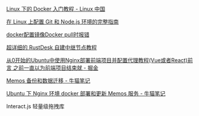 [Linux 下的 Docker 入门教程 - Linux 中国](碎片整理/剪藏/Linux%20下的%20Docker%20入门教程%20-%20Linux%20中国.md)

[在 Linux 上配置 Git 和 Node.js 环境的完整指南](碎片整理/小记/在%20Linux%20上配置%20Git%20和%20Node.js%20环境的完整指南.md)

[docker配置镜像Docker pull时报错](碎片整理/剪藏/docker配置镜像Docker%20pull时报错.md)

[超详细的 RustDesk 自建中继节点教程](碎片整理/剪藏/超详细的%20RustDesk%20自建中继节点教程.md)

[从0开始的Ubuntu中使用Nginx部署前端项目并配置代理教程(Vue或者React)前言 之前一直以为前端项目结束就 - 掘金](碎片整理/剪藏/从0开始的Ubuntu中使用Nginx部署前端项目并配置代理教程(Vue或者React)前言%20之前一直以为前端项目结束就%20-%20掘金.md)


[Memos 备份和数据迁移 - 牛猫笔记](https://www.oxcat.com/article-65.html)

[Ubuntu 下 Nginx 环境 docker 部署和更新 Memos 服务 - 牛猫笔记](https://www.oxcat.com/article-54.html)



Interact.js 轻量级拖拽库